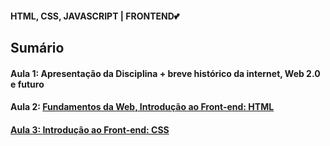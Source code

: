 <h4> HTML, CSS, JAVASCRIPT | FRONTEND💕</h4>
<h2>Sumário</h2>
<h4>Aula 1: Apresentação da Disciplina + breve histórico da internet, Web 2.0 e futuro</h4>
<h4>Aula 2: <a href="https://github.com/MaineCalabrezi13/Frontend/tree/main/Aula%2010.03">Fundamentos da Web, Introdução ao Front-end: HTML</h4>
<h4>Aula 3: <a href="">Introdução ao Front-end: CSS</h4>
